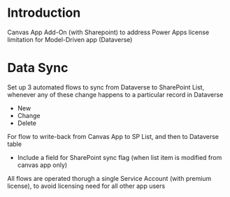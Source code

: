 # Introduction 
Canvas App Add-On (with Sharepoint) to address Power Apps license limitation for Model-Driven app (Dataverse)

# Data Sync

Set up 3 automated flows to sync from Dataverse to SharePoint List, whenever any of these change happens to a particular record in Dataverse
- New
- Change
- Delete

For flow to write-back from Canvas App to SP List, and then to Dataverse table
- Include a field for SharePoint sync flag (when list item is modified from canvas app only)

All flows are operated thorugh a single Service Account (with premium license), to avoid licensing need for all other app users

